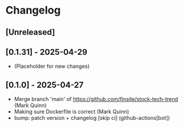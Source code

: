 # Changelog

## [Unreleased]

## [0.1.31] - 2025-04-29

- (Placeholder for new changes)

## [0.1.0] - 2025-04-27

- Merge branch 'main' of https://github.com/finsite/stock-tech-trend (Mark Quinn)
- Making sure Dockerfile is correct (Mark Quinn)
- bump: patch version + changelog [skip ci] (github-actions[bot])